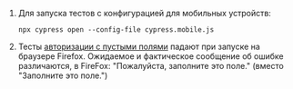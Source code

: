 1. Для запуска тестов с конфигурацией для мобильных устройств: 
   
   `npx cypress open --config-file cypress.mobile.js`

   
2. Тесты [авторизации с пустыми полями](cypress/e2e/login.cy.js) падают при запуске на браузере Firefox.
   Ожидаемое и фактическое сообщение об ошибке различаются, в FireFox: "Пожалуйста, заполните это поле." (вместо "Заполните это поле.")